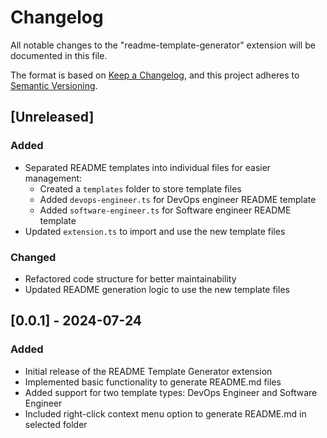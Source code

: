 # Changelog

All notable changes to the "readme-template-generator" extension will be documented in this file.

The format is based on [Keep a Changelog](https://keepachangelog.com/en/1.1.0/),
and this project adheres to [Semantic Versioning](https://semver.org/spec/v2.0.0.html).

## [Unreleased]

### Added

- Separated README templates into individual files for easier management:
  - Created a `templates` folder to store template files
  - Added `devops-engineer.ts` for DevOps engineer README template
  - Added `software-engineer.ts` for Software engineer README template
- Updated `extension.ts` to import and use the new template files

### Changed

- Refactored code structure for better maintainability
- Updated README generation logic to use the new template files

## [0.0.1] - 2024-07-24

### Added

- Initial release of the README Template Generator extension
- Implemented basic functionality to generate README.md files
- Added support for two template types: DevOps Engineer and Software Engineer
- Included right-click context menu option to generate README.md in selected folder
